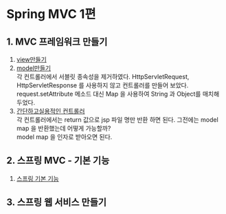 # Spring MVC 1편

## 1. MVC 프레임워크 만들기

  1. [view만들기](https://github.com/SpringSummerFallWinter/Spring/tree/main/springmvc1/youngho/build_MVC_Framework/addView)
  2. [model만들기](https://github.com/SpringSummerFallWinter/Spring/tree/main/springmvc1/youngho/build_MVC_Framework/addModel)   
   각 컨트롤러에서 서블릿 종속성을 제거하였다. HttpServletRequest, HttpServletResponse 를 사용하지 않고 컨트롤러를 만들어 보았다. 
  request.setAttribute 메소드 대신 Map 을 사용하여 String 과 Object를 매치해두었다. 
  3. [간단하고실용적인 컨트롤러](https://github.com/SpringSummerFallWinter/Spring/tree/main/springmvc1/youngho/build_MVC_Framework/simpleAndPractical)   
    각 컨트롤러에서는 return 값으로 jsp 파일 명만 반환 하면 된다. 그전에는 model map 을 반환했는데 어떻게 가능할까?   
    model map 을 인자로 받아오면 된다. 
## 2. 스프링 MVC - 기본 기능
  1. [스프링 기본 기능](https://github.com/SpringSummerFallWinter/Spring/blob/main/springmvc1/youngho/basic_feature/basic_feature_spring.md)
## 3. 스프링 웹 서비스 만들기
